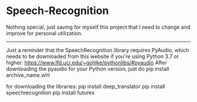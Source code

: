 # Speech-Recognition
Nothing special, just saving for myself this project that I need to change and improve for personal utilization. 

-----------------------------------------------------------------------------------------------------------------------

Just a reminder that the SpeechRecognition library requires PyAudio, which needs to be downloaded from this website if you're using Python 3.7 or higher:
https://www.lfd.uci.edu/~gohlke/pythonlibs/#pyaudio
After downloading the pyaudio for your Python version, just do pip install archive_name.whl

for downloading the libraries:
pip install deep_translator
pip install speechrecognition
pip install futures
